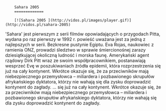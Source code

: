 
        Sahara 2005 
        =============
        
        [![Sahara 2005 ](http://vidos.pl/images/player.gif)](http://vidos.pl/sahara-2005)
        
        
 'Sahara' jest pierwszym z serii filmów opowiadających o przygodach Pitta, wydana po raz pierwszy w 1992 r. powieść uważana jest za jedną z najlepszych w serii. Bezkresne pustynie Egiptu. Eva Rojas, naukowiec z ramienia ONZ, prowadzi śledztwo w sprawie śmiercionośnej zarazy dziesiątkującej okoliczną ludność i morska faunę. Amerykański agent rządowy Dirk Pitt wraz ze swoim współpracownikiem, postanawiają wesprzeć Evę w poszukiwaniach źródła epidemii, która rozprzestrzenia się już na cały kontynent. Wkrótce okazuje się, że za przeciwników mają niebezpiecznego przemysłowca – miliardera i pozbawionego skrupułów afrykańskiego dyktatora, którzy nie wahają się dla zysku doprowadzić kontynent do zagłady.  ... się już na cały kontynent. Wkrótce okazuje się, że za przeciwników mają niebezpiecznego przemysłowca – miliardera i pozbawionego skrupułów afrykańskiego dyktatora, którzy nie wahają się dla zysku doprowadzić kontynent do zagłady.
    